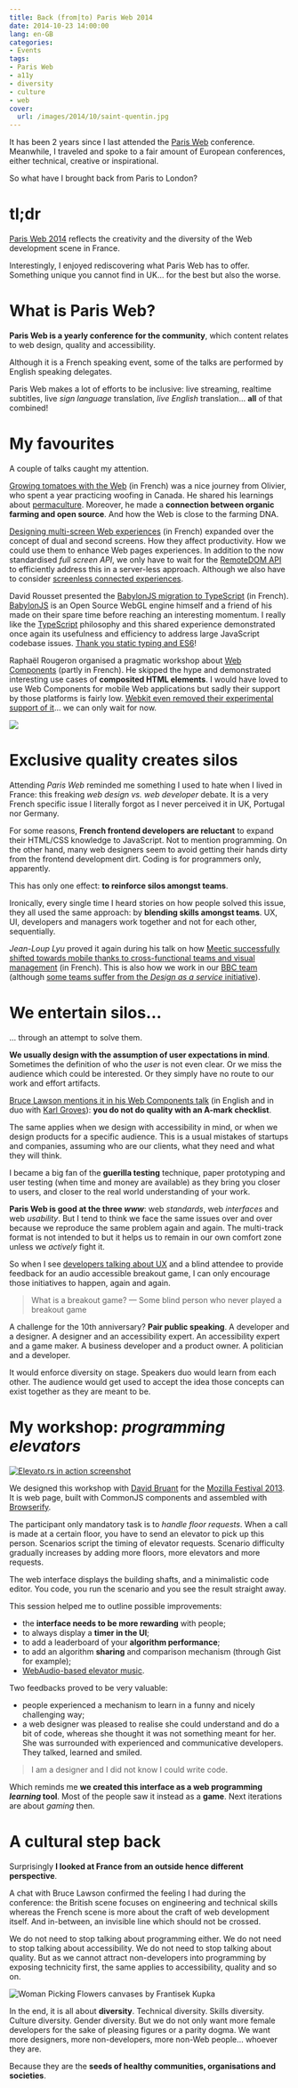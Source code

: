 ```yaml
---
title: Back (from|to) Paris Web 2014
date: 2014-10-23 14:00:00
lang: en-GB
categories:
- Events
tags:
- Paris Web
- a11y
- diversity
- culture
- web
cover:
  url: /images/2014/10/saint-quentin.jpg
---
```


It has been 2 years since I last attended the [Paris Web](http://paris-web.fr) conference. Meanwhile, I traveled and spoke to a fair amount of European conferences, either technical, creative or inspirational.

So what have I brought back from Paris to London?

<!--more-->

# tl;dr

[Paris Web 2014](http://paris-web.fr/2014) reflects the creativity and the diversity of the Web development scene in France.

Interestingly, I enjoyed rediscovering what Paris Web has to offer. Something unique you cannot find in UK… for the best but also the worse.

# What is Paris Web?

**Paris Web is a yearly conference for the community**, which content relates to web design, quality and accessibility.

Although it is a French speaking event, some of the talks are performed by English speaking delegates.

Paris Web makes a lot of efforts to be inclusive: live streaming, realtime subtitles, live *sign language* translation, *live English* translation… **all** of that combined!

# My favourites

A couple of talks caught my attention.

[Growing tomatoes with the Web](http://www.paris-web.fr/2014/conferences/le-web-fait-pousser-mes-tomates.php) (in French) was a nice journey from Olivier, who spent a year practicing woofing in Canada. He shared his learnings about [permaculture](http://en.wikipedia.org/wiki/Permaculture). Moreover, he made a **connection between organic farming and open source**. And how the Web is close to the farming DNA.

[Designing multi-screen Web experiences](http://www.paris-web.fr/2014/conferences/les-recettes-du-web-multi-ecran.php) (in French) expanded over the concept of dual and second screens. How they affect productivity. How we could use them to enhance Web pages experiences. In addition to the now standardised *full screen API*, we only have to wait for the [RemoteDOM API](https://github.com/avgp/remotedom) to efficiently address this in a server-less approach.
Although we also have to consider [screenless connected experiences](http://www.r4isstatic.com/483).

David Rousset presented the [BabylonJS migration to TypeScript](http://www.paris-web.fr/2014/conferences/sponsor-microsoft.php) (in French). [BabylonJS](http://www.babylonjs.com/) is an Open Source WebGL engine himself and a friend of his made on their spare time before reaching an interesting momentum. I really like the [TypeScript](http://www.typescriptlang.org/) philosophy and this shared experience demonstrated once again its usefulness and efficiency to address large JavaScript codebase issues. [Thank you static typing and ES6](http://blogs.msdn.com/b/typescript/archive/2014/10/22/typescript-and-the-road-to-2-0.aspx)!

Raphaël Rougeron organised a pragmatic workshop about [Web Components](http://goldoraf.github.io/web_components/) (partly in French). He skipped the hype and demonstrated interesting use cases of **composited HTML elements**.
I would have loved to use Web Components for mobile Web applications but sadly their support by those platforms is fairly low. [Webkit even removed their experimental support of it](http://trac.webkit.org/changeset/164131)… we can only wait for now.

![](/images/2014/10/villejuif-sunset.jpg)

# Exclusive quality creates silos

Attending *Paris Web* reminded me something I used to hate when I lived in France: this freaking *web design vs. web developer* debate. It is a very French specific issue I literally forgot as I never perceived it in UK, Portugal nor Germany.

For some reasons, **French frontend developers are reluctant** to expand their HTML/CSS knowledge to JavaScript. Not to mention programming. On the other hand, many web designers seem to avoid getting their hands dirty from the frontend development dirt. Coding is for programmers only, apparently.

This has only one effect: **to reinforce silos amongst teams**.

Ironically, every single time I heard stories on how people solved this issue, they all used the same approach: by **blending skills amongst teams**. UX, UI, developers and managers work together and not for each other, sequentially.

*Jean-Loup Lyu* proved it again during his talk on how [Meetic successfully shifted towards mobile thanks to cross-functional teams and visual management](http://www.paris-web.fr/2014/conferences/mutation-dun-geant-du-web-vers-le-mobile.php) (in French). This is also how we work in our [BBC team](http://www.bbc.co.uk/rd) (although [some teams suffer from the *Design as a service* initiative](http://responsivenews.co.uk/post/79348308126/how-the-bbc-should-practice-responsive-web-design)).

# We entertain silos…

… through an attempt to solve them.

**We usually design with the assumption of user expectations in mind**. Sometimes the definition of who the *user* is not even clear. Or we miss the audience which could be interested. Or they simply have no route to our work and effort artifacts.

[Bruce Lawson mentions it in his Web Components talk](http://www.paris-web.fr/2014/conferences/web-components-the-right-way.php) (in English and in duo with [Karl Groves](http://www.karlgroves.com/)): **you do not do quality with an A-mark checklist**.

The same applies when we design with accessibility in mind, or when we design products for a specific audience. This is a usual mistakes of startups and companies, assuming who are our clients, what they need and what they will think.

I became a big fan of the **guerilla testing** technique, paper prototyping and user testing (when time and money are available) as they bring you closer to users, and closer to the real world understanding of your work.

**Paris Web is good at the three *www***: web *standards*, web *interfaces* and web *usability*. But I tend to think we face the same issues over and over because we reproduce the same problem again and again. The multi-track format is not intended to but it helps us to remain in our own comfort zone unless we *actively* fight it.

So when I see [developers talking about UX](http://www.paris-web.fr/2014/conferences/le-design-dinterface-et-la-theorie-de-la-gestalt.php) and a blind attendee to provide feedback for an audio accessible breakout game, I can only encourage those initiatives to happen, again and again.

> What is a breakout game?
> — Some blind person who never played a breakout game

A challenge for the 10th anniversary? **Pair public speaking**. A developer and a designer. A designer and an accessibility expert. An accessibility expert and a game maker. A business developer and a product owner. A politician and a developer.

It would enforce diversity on stage. Speakers duo would learn from each other. The audience would get used to accept the idea those concepts can exist together as they are meant to be.

# My workshop: *programming elevators*

[![Elevato.rs in action screenshot](/images/2014/10/elevators.png)](http://elevato.rs)

We designed this workshop with [David Bruant](https://twitter.com/DavidBruant) for the [Mozilla Festival 2013](http://2013.mozillafestival.org). It is web page, built with CommonJS components and assembled with [Browserify](https://npmjs.org/browserify).

The participant only mandatory task is to *handle floor requests*. When a call is made at a certain floor, you have to send an elevator to pick up this person. Scenarios script the timing of elevator requests. Scenario difficulty gradually increases by adding more floors, more elevators and more requests.

The web interface displays the building shafts, and a minimalistic code editor. You code, you run the scenario and you see the result straight away.

This session helped me to outline possible improvements:
- the **interface needs to be more rewarding** with people;
- to always display a **timer in the UI**;
- to add a leaderboard of your **algorithm performance**;
- to add an algorithm **sharing** and comparison mechanism (through Gist for example);
- [WebAudio-based elevator music](https://twitter.com/porteneuve/statuses/509331757989367808).

Two feedbacks proved to be very valuable:

- people experienced a mechanism to learn in a funny and nicely challenging way;
- a web designer was pleased to realise she could understand and do a bit of code, whereas she thought it was not something meant for her. She was surrounded with experienced and communicative developers. They talked, learned and smiled.

> I am a designer and I did not know I could write code.

Which reminds me **we created this interface as a web programming *learning* tool**. Most of the people saw it instead as a **game**. Next iterations are about *gaming* then.

# A cultural step back

Surprisingly **I looked at France from an outside hence different perspective**.

A chat with Bruce Lawson confirmed the feeling I had during the conference: the British scene focuses on engineering and technical skills whereas the French scene is more about the craft of web development itself. And in-between, an invisible line which should not be crossed.

We do not need to stop talking about programming either. We do not need to stop talking about accessibility. We do not need to stop talking about quality.
But as we cannot attract non-developers into programming by exposing technicity first, the same applies to accessibility, quality and so on.

![Woman Picking Flowers canvases by Frantisek Kupka](/images/2014/10/frantisek-kupka-woman-picking-flowers.jpg)

In the end, it is all about **diversity**. Technical diversity. Skills diversity. Culture diversity. Gender diversity. But we do not only want more female developers for the sake of pleasing figures or a parity dogma. We want more designers, more non-developers, more non-Web people… whoever they are.

Because they are the **seeds of healthy communities, organisations and societies**.

